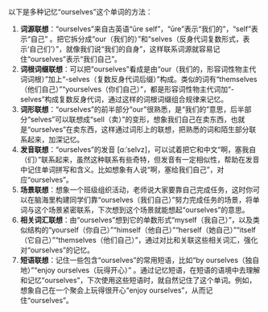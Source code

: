 以下是多种记忆“ourselves”这个单词的方法：
1. **词源联想**：“ourselves”来自古英语“ūre self”，“ūre”表示“我们的”，“self”表示“自己” 。把它拆分成“our（我们的）”和“selves（反身代词复数形式，表示‘自己们’）”，就像我们说“我们的自身”，这样联系词源就容易记住“ourselves”表示“我们自己”。
2. **词根词缀联想**：可以把“ourselves”看成是由“our（我们的，形容词性物主代词词根）”加上“-selves（复数反身代词后缀）”构成。类似的词有“themselves（他们自己）”“yourselves（你们自己）”，都是形容词性物主代词加“-selves”构成复数反身代词，通过这样的词根词缀组合规律来记忆。
3. **词形联想**：“ourselves”的前半部分“our”很熟悉，是“我们的”意思，后半部分“selves”可以联想成“sell（卖）”的变形，想象我们自己在卖东西，也就是“ourselves”在卖东西，这样通过词形上的联想，把熟悉的词和陌生部分联系起来，加深记忆。
4. **发音联想**：“ourselves”的发音 [ɑːˈselvz]，可以试着把它和中文“啊，塞我自（们）”联系起来，虽然这种联系有些奇特，但发音有一定相似性，帮助在发音中记住单词拼写和含义。比如想象有人说“啊，塞给我们自己”，对应“ourselves”。
5. **场景联想**：想象一个班级组织活动，老师说大家要靠自己完成任务，这时你可以在脑海里构建同学们靠“ourselves（我们自己）”努力完成任务的场景，将单词与这个场景紧密联系，下次想到这个场景就能想起“ourselves”的意思。
6. **相关词汇联想**：由“ourselves”想到它的单数形式“myself（我自己）”，以及类似结构的“yourself（你自己）”“himself（他自己）”“herself（她自己）”“itself（它自己）”“themselves（他们自己）”，通过对比和关联这些相关词汇，强化对“ourselves”的记忆。
7. **短语联想**：记住一些包含“ourselves”的常用短语，比如“by ourselves（独自地）”“enjoy ourselves（玩得开心）” 。通过记忆短语，在短语的语境中去理解和记忆“ourselves”，下次使用这些短语时，就自然记住了这个单词。例如，想象自己在一个聚会上玩得很开心“enjoy ourselves”，从而记住“ourselves”。 